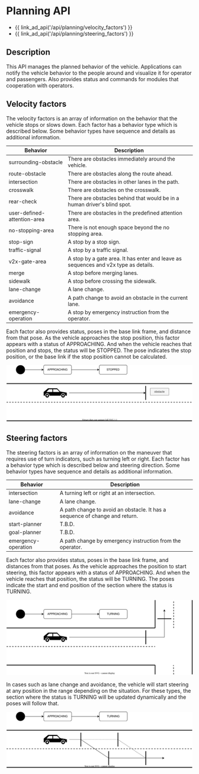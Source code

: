# Planning API

- {{ link_ad_api('/api/planning/velocity_factors') }}
- {{ link_ad_api('/api/planning/steering_factors') }}

## Description

This API manages the planned behavior of the vehicle.
Applications can notify the vehicle behavior to the people around and visualize it for operator and passengers.
Also provides status and commands for modules that cooperation with operators.

## Velocity factors

The velocity factors is an array of information on the behavior that the vehicle stops or slows down.
Each factor has a behavior type which is described below.
Some behavior types have sequence and details as additional information.

| Behavior                    | Description                                                                         |
| --------------------------- | ----------------------------------------------------------------------------------- |
| surrounding-obstacle        | There are obstacles immediately around the vehicle.                                 |
| route-obstacle              | There are obstacles along the route ahead.                                          |
| intersection                | There are obstacles in other lanes in the path.                                     |
| crosswalk                   | There are obstacles on the crosswalk.                                               |
| rear-check                  | There are obstacles behind that would be in a human driver's blind spot.            |
| user-defined-attention-area | There are obstacles in the predefined attention area.                               |
| no-stopping-area            | There is not enough space beyond the no stopping area.                              |
| stop-sign                   | A stop by a stop sign.                                                              |
| traffic-signal              | A stop by a traffic signal.                                                         |
| v2x-gate-area               | A stop by a gate area. It has enter and leave as sequences and v2x type as details. |
| merge                       | A stop before merging lanes.                                                        |
| sidewalk                    | A stop before crossing the sidewalk.                                                |
| lane-change                 | A lane change.                                                                      |
| avoidance                   | A path change to avoid an obstacle in the current lane.                             |
| emergency-operation         | A stop by emergency instruction from the operator.                                  |

Each factor also provides status, poses in the base link frame, and distance from that pose.
As the vehicle approaches the stop position, this factor appears with a status of APPROACHING.
And when the vehicle reaches that position and stops, the status will be STOPPED.
The pose indicates the stop position, or the base link if the stop position cannot be calculated.

![velocity-factors](./docs/velocity-factors.drawio.svg)

## Steering factors

The steering factors is an array of information on the maneuver that requires use of turn indicators, such as turning left or right.
Each factor has a behavior type which is described below and steering direction.
Some behavior types have sequence and details as additional information.

| Behavior            | Description                                                                 |
| ------------------- | --------------------------------------------------------------------------- |
| intersection        | A turning left or right at an intersection.                                 |
| lane-change         | A lane change.                                                              |
| avoidance           | A path change to avoid an obstacle. It has a sequence of change and return. |
| start-planner       | T.B.D.                                                                      |
| goal-planner        | T.B.D.                                                                      |
| emergency-operation | A path change by emergency instruction from the operator.                   |

Each factor also provides status, poses in the base link frame, and distances from that poses.
As the vehicle approaches the position to start steering, this factor appears with a status of APPROACHING.
And when the vehicle reaches that position, the status will be TURNING.
The poses indicate the start and end position of the section where the status is TURNING.

![steering-factors-1](./docs/steering-factors-1.drawio.svg)

In cases such as lane change and avoidance, the vehicle will start steering at any position in the range depending on the situation.
For these types, the section where the status is TURNING will be updated dynamically and the poses will follow that.

![steering-factors-2](./docs/steering-factors-2.drawio.svg)
